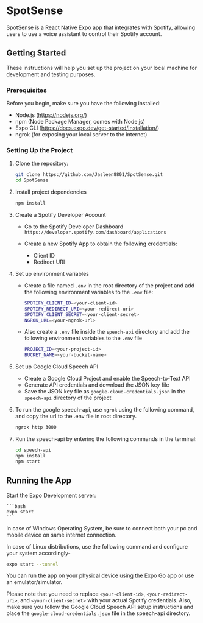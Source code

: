 # SpotSense

SpotSense is a React Native Expo app that integrates with Spotify, allowing users to use a voice assistant to control their Spotify account.

## Getting Started

These instructions will help you set up the project on your local machine for development and testing purposes.

### Prerequisites

Before you begin, make sure you have the following installed:

- Node.js (https://nodejs.org/)
- npm (Node Package Manager, comes with Node.js)
- Expo CLI (https://docs.expo.dev/get-started/installation/)
- ngrok (for exposing your local server to the internet)

### Setting Up the Project

1. Clone the repository:

    ```bash
    git clone https://github.com/Jasleen8801/SpotSense.git
    cd SpotSense
    ```

2. Install project dependencies

    ```bash
    npm install
    ```

3. Create a Spotify Developer Account

    - Go to the Spotify Developer Dashboard `https://developer.spotify.com/dashboard/applications`

    - Create a new Spotify App to obtain the following credentials:
        - Client ID
        - Redirect URI

4. Set up environment variables

    - Create a file named `.env` in the root directory of the project and add the following environment variables to the `.env` file:
        ```bash
        SPOTIFY_CLIENT_ID=<your-client-id>
        SPOTIFY_REDIRECT_URI=<your-redirect-uri>
        SPOTIFY_CLIENT_SECRET=<your-client-secret>
        NGROK_URL=<your-ngrok-url>
        ```

    - Also create a `.env` file inside the `speech-api` directory and add the following environment variables to the `.env` file
        ```bash
        PROJECT_ID=<your-project-id>
        BUCKET_NAME=<your-bucket-name>
        ```

5. Set up Google Cloud Speech API

    - Create a Google Cloud Project and enable the Speech-to-Text API
    - Generate API credentials and download the JSON key file
    - Save the JSON key file as `google-cloud-credentials.json` in the `speech-api` directory of the project

6. To run the google speech-api, use `ngrok` using the following command, and copy the url to the .env file in root directory.

    ```bash
    ngrok http 3000
    ```

7. Run the speech-api by entering the following commands in the terminal:

    ```bash
    cd speech-api
    npm install
    npm start
    ```

## Running the App

Start the Expo Development server:

    ```bash
    expo start
    ```

In case of Windows Operating System, be sure to connect both your pc and mobile device on same internet connection.

In case of Linux distributions, use the following command and configure your system accordingly-

```bash
expo start --tunnel
```

You can run the app on your physical device using the Expo Go app or use an emulator/simulator.

Please note that you need to replace `<your-client-id>`, `<your-redirect-uri>`, and `<your-client-secret>` with your actual Spotify credentials. Also, make sure you follow the Google Cloud Speech API setup instructions and place the `google-cloud-credentials.json` file in the speech-api directory.